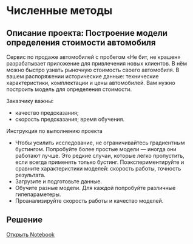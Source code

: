 # Численные методы
## Описание проекта: Построение модели определения стоимости автомобиля

Сервис по продаже автомобилей с пробегом «Не бит, не крашен» разрабатывает приложение для привлечения новых клиентов. В нём можно быстро узнать рыночную стоимость своего автомобиля. В вашем распоряжении исторические данные: технические характеристики, комплектации и цены автомобилей. Вам нужно построить модель для определения стоимости.

Заказчику важны:
- качество предсказания;
- скорость предсказания;
время обучения.

Инструкция по выполнению проекта

- Чтобы усилить исследование, не ограничивайтесь градиентным бустингом. Попробуйте более простые модели — иногда они работают лучше. Это редкие случаи, которые легко пропустить, если всегда применять только бустинг. Поэкспериментируйте и сравните характеристики моделей: скорость работы, точность результата.
- Загрузите и подготовьте данные.
- Обучите разные модели. Для каждой попробуйте различные гипепараметеры.
- Проанализируйте скорость работы и качество моделей.

## Решение
[Открыть Notebook](./Car-git.ipynb)

